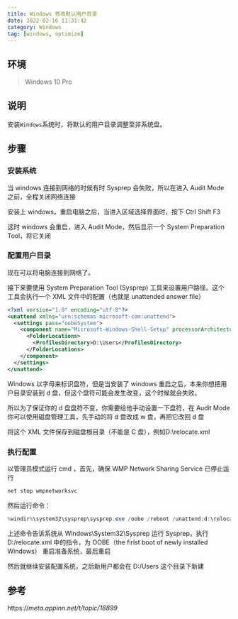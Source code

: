 ```yaml
---
title: Windows 修改默认用户目录
date: 2022-02-16 11:31:42
category: Windows
tag: [windows, optimize]
---
```


## 环境
> Windows 10 Pro  

## 说明

安装`Windows`系统时，将默认的用户目录调整至非系统盘。



## 步骤

### 安装系统

当 windows 连接到网络的时候有时 Sysprep 会失败，所以在进入 Audit Mode 之前，全程关闭网络连接

安装上 windows，重启电脑之后，当进入区域选择界面时，按下 Ctrl Shift F3 

这时 windows 会重启，进入 Audit Mode，然后显示一个 System Preparation Tool，将它关闭

### 配置用户目录

现在可以将电脑连接到网络了。

接下来要使用 System Preparation Tool (Sysprep) 工具来设置用户路径。这个工具会执行一个 XML 文件中的配置（也就是 unattended answer file）

```xml
<?xml version="1.0" encoding="utf-8"?>
<unattend xmlns="urn:schemas-microsoft-com:unattend">
  <settings pass="oobeSystem">
    <component name="Microsoft-Windows-Shell-Setup" processorArchitecture="amd64" publicKeyToken="31bf3856ad364e35" language="neutral" versionScope="nonSxS" xmlns:wcm="http://schemas.microsoft.com/WMIConfig/2002/State" xmlns:xsi="http://www.w3.org/2001/XMLSchema-instance">
      <FolderLocations>
        <ProfilesDirectory>D:\Users</ProfilesDirectory>
      </FolderLocations>
    </component>
  </settings>
</unattend>
```

Windows 以字母来标识盘符，但是当安装了 windows 重启之后，本来你想把用户目录安装到 d 盘，但这个盘符可能会发生改变，这个时候就会失败。

所以为了保证你的 d 盘盘符不变，你需要给他手动设置一下盘符，在 Audit Mode 你可以使用磁盘管理工具，先手动的将 d 盘改成 w 盘，再把它改回 d 盘

将这个 XML 文件保存到磁盘根目录（不能是 C 盘），例如D:\relocate.xml

### 执行配置

以管理员模式运行 cmd ，首先，确保 WMP Network Sharing Service 已停止运行

```powershell
net stop wmpnetworksvc
```

然后运行命令：

```powershell
%windir%\system32\sysprep\sysprep.exe /oobe /reboot /unattend:d:\relocate.xml
```

上述命令告诉系统从 Windows\System32\Sysprep 运行 Sysprep，执行 D:/relocate.xml 中的指令，为 OOBE（the firlst boot of newly installed Windows） 重启准备系统，最后重启

然后就继续安装配置系统，之后新用户都会在 D:/Users 这个目录下新建

## 参考

https://*meta.appinn.net/t/topic/18899*
